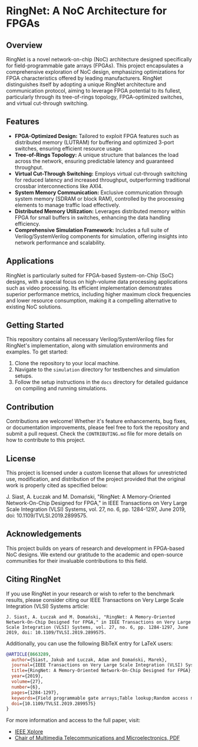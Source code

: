 # RingNet: A NoC Architecture for FPGAs

## Overview

RingNet is a novel network-on-chip (NoC) architecture designed specifically for field-programmable gate arrays (FPGAs). This project encapsulates a comprehensive exploration of NoC design, emphasizing optimizations for FPGA characteristics offered by leading manufacturers. RingNet distinguishes itself by adopting a unique RingNet architecture and communication protocol, aiming to leverage FPGA potential to its fullest, particularly through its tree-of-rings topology, FPGA-optimized switches, and virtual cut-through switching.

## Features

- **FPGA-Optimized Design:** Tailored to exploit FPGA features such as distributed memory (LUTRAM) for buffering and optimized 3-port switches, ensuring efficient resource usage.
- **Tree-of-Rings Topology:** A unique structure that balances the load across the network, ensuring predictable latency and guaranteed throughput.
- **Virtual Cut-Through Switching:** Employs virtual cut-through switching for reduced latency and increased throughput, outperforming traditional crossbar interconnections like AXI4.
- **System Memory Communication:** Exclusive communication through system memory (SDRAM or block RAM), controlled by the processing elements to manage traffic load effectively.
- **Distributed Memory Utilization:** Leverages distributed memory within FPGA for small buffers in switches, enhancing the data handling efficiency.
- **Comprehensive Simulation Framework:** Includes a full suite of Verilog/SystemVerilog components for simulation, offering insights into network performance and scalability.

## Applications

RingNet is particularly suited for FPGA-based System-on-Chip (SoC) designs, with a special focus on high-volume data processing applications such as video processing. Its efficient implementation demonstrates superior performance metrics, including higher maximum clock frequencies and lower resource consumption, making it a compelling alternative to existing NoC solutions.

## Getting Started

This repository contains all necessary Verilog/SystemVerilog files for RingNet's implementation, along with simulation environments and examples. To get started:

1. Clone the repository to your local machine.
2. Navigate to the `simulation` directory for testbenches and simulation setups.
3. Follow the setup instructions in the `docs` directory for detailed guidance on compiling and running simulations.

## Contribution

Contributions are welcome! Whether it's feature enhancements, bug fixes, or documentation improvements, please feel free to fork the repository and submit a pull request. Check the `CONTRIBUTING.md` file for more details on how to contribute to this project.

## License

This project is licensed under a custom license that allows for unrestricted use, modification, and distribution of the project provided that the original work is properly cited as specified below:

J. Siast, A. Łuczak and M. Domański, "RingNet: A Memory-Oriented Network-On-Chip Designed for FPGA," in IEEE Transactions on Very Large Scale Integration (VLSI) Systems, vol. 27, no. 6, pp. 1284-1297, June 2019, doi: 10.1109/TVLSI.2019.2899575.


## Acknowledgements

This project builds on years of research and development in FPGA-based NoC designs. We extend our gratitude to the academic and open-source communities for their invaluable contributions to this field.

## Citing RingNet

If you use RingNet in your research or wish to refer to the benchmark results, please consider citing our IEEE Transactions on Very Large Scale Integration (VLSI) Systems article:

```
J. Siast, A. Łuczak and M. Domański, "RingNet: A Memory-Oriented Network-On-Chip Designed for FPGA," in IEEE Transactions on Very Large Scale Integration (VLSI) Systems, vol. 27, no. 6, pp. 1284-1297, June 2019, doi: 10.1109/TVLSI.2019.2899575.
```

Additionally, you can use the following BibTeX entry for LaTeX users:

```bibtex
@ARTICLE{8663289,
  author={Siast, Jakub and Łuczak, Adam and Domański, Marek},
  journal={IEEE Transactions on Very Large Scale Integration (VLSI) Systems}, 
  title={RingNet: A Memory-Oriented Network-On-Chip Designed for FPGA}, 
  year={2019},
  volume={27},
  number={6},
  pages={1284-1297},
  keywords={Field programmable gate arrays;Table lookup;Random access memory;Throughput;Routing;Switches;Lattices;Distributed memory;lookup table RAM (LUTRAM);fairness;field-programmable gate array (FPGA);network-on-chip (NoC);virtual cut-through},
  doi={10.1109/TVLSI.2019.2899575}
}
```

For more information and access to the full paper, visit:

- [IEEE Xplore](https://ieeexplore.ieee.org/document/8663289)
- [Chair of Multimedia Telecommunications and Microelectronics, PDF](http://multimedia.edu.pl/publications/RingNet-A-Memory-Oriented-Network-On-Chip-Designed-for-FPGA.pdf)

